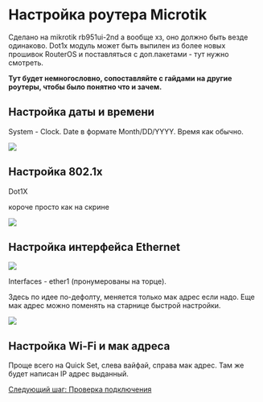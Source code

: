 # Настройка роутера Microtik

Сделано на mikrotik rb951ui-2nd а вообще хз, оно должно быть везде одинаково. Dot1x модуль может быть выпилен из более новых прошивок RouterOS и поставляться с доп.пакетами - тут нужно смотреть.

__Тут будет немногословно, сопоставляйте с гайдами на другие роутеры, чтобы было понятно что и зачем.__

## Настройка даты и времени

System - Clock. Date в формате Month/DD/YYYY.
Время как обычно.

<img src="img/mikrotik/image5.png">


## Настройка 802.1х

Dot1X

короче просто как на скрине


<img src="img/mikrotik/image4.png">


## Настройка интерфейса Ethernet

<img src="img/mikrotik/image2.png">

Interfaces - ether1 (пронумерованы на торце).

Здесь по идее по-дефолту, меняется только мак адрес если надо. Еще мак адрес можно поменять на старнице быстрой настройки.

<img src="img/mikrotik/image3.png">

## Настройка Wi-Fi и мак адреса

Проще всего на Quick Set, слева вайфай, справа мак адрес. Там же будет написан IP адрес выданный. 

[Следующий шаг: Проверка подключения](./3-check.md)